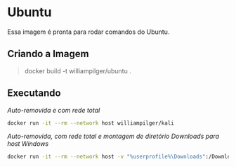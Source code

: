 # Ubuntu

Essa imagem é pronta para rodar comandos do Ubuntu.

## Criando a Imagem

> docker build -t williampilger/ubuntu .

## Executando

*Auto-removida e com rede total*
```sh
docker run -it --rm --network host williampilger/kali
```

*Auto-removida, com rede total e montagem de diretório Downloads para host Windows*
```sh
docker run -it --rm --network host -v "%userprofile%\Downloads":/Downloads williampilger/ubuntu
```